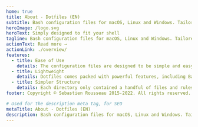 ```yaml
---
home: true
title: About - Dotfiles (EN)
subtitle: Bash configuration files for macOS, Linux and Windows. Tailored to your needs and usage.
heroImage: /logo.svg
heroText: Simply designed to fit your shell
tagline: Bash configuration files for macOS, Linux and Windows. Tailored to your needs and usage.
actionText: Read more →
actionLink: ./overview/
features:
  - title: Ease of Use
    details: The configuration files are designed to be simple and easy to use. You can easily customize them to fit your needs.
  - title: Lightweight
    details: Dotfiles comes packed with powerful features, including Bash Shell preferences, Homebrew essentials, macOS Preferences; all in just 545 kB.
  - title: Simpler Structure
    details: Each directory only contained a handful of files and rules.
footer: Copyright © Sebastien Rousseau 2015-2022. All rights reserved.

# Used for the description meta tag, for SEO
metaTitle: About - Dotfiles (EN)
description: Bash configuration files for macOS, Linux and Windows. Tailored to your needs and usage.
---
```

